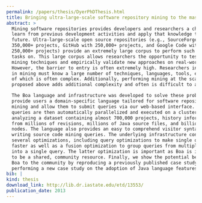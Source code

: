 ```yaml
---
permalink: /papers/thesis/DyerPhDThesis.html
title: Bringing ultra-large-scale software repository mining to the masses with Boa
abstract: >
  Mining software repositories provides developers and researchers a chance to
  learn from previous development activities and apply that knowledge to the
  future. Ultra-large-scale open source repositories (e.g., SourceForge with
  350,000+ projects, GitHub with 250,000+ projects, and Google Code with
  250,000+ projects) provide an extremely large corpus to perform such mining
  tasks on. This large corpus allows researchers the opportunity to test new
  mining techniques and empirically validate new approaches on real-world data.
  However, the barrier to entry is often extremely high. Researchers interested
  in mining must know a large number of techniques, languages, tools, etc, each
  of which is often complex. Additionally, performing mining at the scale
  proposed above adds additional complexity and often is difficult to achieve.

  The Boa language and infrastructure was developed to solve these problems. We
  provide users a domain-specific language tailored for software repository
  mining and allow them to submit queries via our web-based interface. These
  queries are then automatically parallelized and executed on a cluster,
  analyzing a dataset containing almost 700,000 projects, history information
  from millions of revisions, millions of Java source files, and billions of AST
  nodes. The language also provides an easy to comprehend visitor syntax to ease
  writing source code mining queries. The underlying infrastructure contains
  several optimizations, including query optimizations to make single queries
  faster as well as a fusion optimization to group queries from multiple users
  into a single query. The latter optimization is important as Boa is intended
  to be a shared, community resource. Finally, we show the potential benefit of
  Boa to the community by reproducing a previously published case study and
  performing a new case study on the adoption of Java language features.
bib: |
kind: thesis
download_link: http://lib.dr.iastate.edu/etd/13553/
publication_date: 2013
---
```

